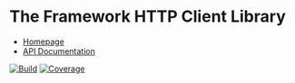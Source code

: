 # The Framework HTTP Client Library

- [Homepage](https://the-framework.gitlab.io/libraries/http-client.html)
- [API Documentation](https://the-framework.gitlab.io/libraries/http-client/docs/)

[![Build](https://gitlab.com/the-framework/libraries/http-client/badges/master/pipeline.svg)](https://gitlab.com/the-framework/libraries/http-client/-/jobs)
[![Coverage](https://gitlab.com/the-framework/libraries/http-client/badges/master/coverage.svg?job=test:php)](https://the-framework.gitlab.io/libraries/http-client/coverage/)
